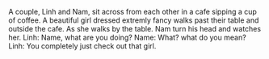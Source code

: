 A couple, Linh and Nam, sit across from each other in a cafe sipping a cup of coffee. A beautiful girl dressed extremly fancy walks past their table and outside the cafe. As she walks by the table. Nam turn his head and watches her.
Linh: Name, what are you doing?
Name: What? what do you mean?
Linh: You completely just check out that girl.
